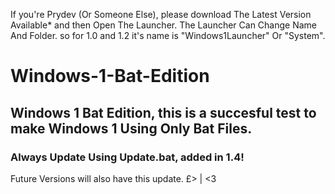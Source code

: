 If you're Prydev (Or Someone Else), please download The Latest Version Available* and then Open The Launcher. The Launcher Can Change Name And Folder. so for 1.0 and 1.2 it's name is "Windows1Launcher" Or "System".
# Windows-1-Bat-Edition
## Windows 1 Bat Edition,  this is a succesful test to make Windows 1 Using Only Bat Files.
### Always Update Using Update.bat, added in 1.4!
Future Versions will also have this update.
£> | <3
